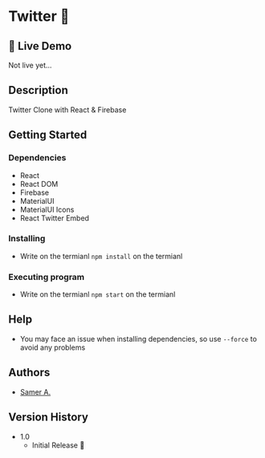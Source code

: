 # Twitter 🚀

## 🔴 Live Demo

Not live yet...

## Description

Twitter Clone with React & Firebase

## Getting Started

### Dependencies

- React
- React DOM
- Firebase
- MaterialUI
- MaterialUI Icons
- React Twitter Embed

### Installing

- Write on the termianl `npm install` on the termianl

### Executing program

- Write on the termianl `npm start` on the termianl

## Help

- You may face an issue when installing dependencies, so use `--force` to avoid any problems

## Authors

- [Samer A.](https://twitter.com/ssadawi__)

## Version History

- 1.0
  - Initial Release 🚀
